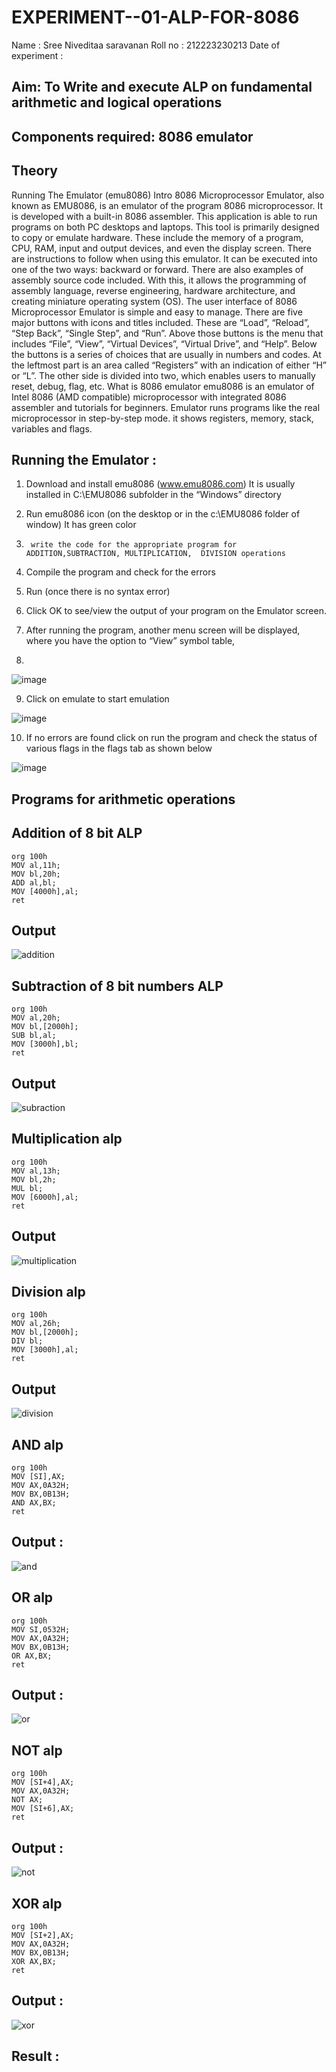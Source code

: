 # EXPERIMENT--01-ALP-FOR-8086
Name : Sree Niveditaa saravanan
Roll no : 212223230213 
Date of experiment :





## Aim: To Write and execute ALP on fundamental arithmetic and logical operations
## Components required: 8086  emulator 
## Theory 
Running The Emulator (emu8086) Intro 8086 Microprocessor Emulator, also known as EMU8086, is an emulator of the program 8086 microprocessor. It is developed with a built-in 8086 assembler. This application is able to run programs on both PC desktops and laptops. This tool is primarily designed to copy or emulate hardware. These include the memory of a program, CPU, RAM, input and output devices, and even the display screen. There are instructions to follow when using this emulator. It can be executed into one of the two ways: backward or forward. There are also examples of assembly source code included. With this, it allows the programming of assembly language, reverse engineering, hardware architecture, and creating miniature operating system (OS). The user interface of 8086 Microprocessor Emulator is simple and easy to manage. There are five major buttons with icons and titles included. These are “Load”, “Reload”, “Step Back”, “Single Step”, and “Run”. Above those buttons is the menu that includes “File”, “View”, “Virtual Devices”, “Virtual Drive”, and “Help”. Below the buttons is a series of choices that are usually in numbers and codes. At the leftmost part is an area called “Registers” with an indication of either “H” or “L”. The other side is divided into two, which enables users to manually reset, debug, flag, etc. What is 8086 emulator emu8086 is an emulator of Intel 8086 (AMD compatible) microprocessor with integrated 8086 assembler and tutorials for beginners. Emulator runs programs like the real microprocessor in step-by-step mode. it shows registers, memory, stack, variables and flags.


 ## Running the Emulator :
1.	Download and install emu8086 (www.emu8086.com) It is usually installed in C:\EMU8086 subfolder in the “Windows” directory
2.	  Run  emu8086 icon (on the desktop or in the c:\EMU8086 folder of window) It has green color 
 
 
3.		write the code for the appropriate program for ADDITION,SUBTRACTION, MULTIPLICATION,  DIVISION operations 

4.	 Compile the program and check for the errors 
5.	Run (once there is no syntax error) 

6.	Click OK to see/view the output of your program on the Emulator screen. 


7.	After running the program, another menu screen will be displayed, where you have the option to “View” symbol table,
8.	 


![image](https://user-images.githubusercontent.com/36288975/189273263-d65baae9-4b8f-4723-afb3-c0ffa4052b04.png)











9.	Click on emulate to start emulation 








![image](https://user-images.githubusercontent.com/36288975/189273273-9bb36ec1-e2e8-4892-8d35-37707332bfdc.png)








10.	If no errors are found click on run the program and check the status of various flags in the flags tab as shown below 






![image](https://user-images.githubusercontent.com/36288975/189273277-113a2a33-4a40-4ff8-95a5-ecd3a1f504fe.png)







## Programs for arithmetic  operations

## Addition  of 8 bit ALP 
```
org 100h
MOV al,11h;
MOV bl,20h;
ADD al,bl;
MOV [4000h],al;
ret
```

## Output  

![addition](https://github.com/user-attachments/assets/afa6a3c4-c54c-4c1b-bd91-f0603e0f87ea)

## Subtraction   of 8 bit numbers  ALP 
```
org 100h
MOV al,20h;
MOV bl,[2000h];
SUB bl,al;
MOV [3000h],bl;
ret
```

## Output 

![subraction](https://github.com/user-attachments/assets/45327ba0-3cb2-41d3-94c2-cc653a3bbe57)

## Multiplication alp
```
org 100h
MOV al,13h;
MOV bl,2h;
MUL bl;
MOV [6000h],al;
ret
```

 ## Output  

![multiplication](https://github.com/user-attachments/assets/6912b517-eaba-4e00-a140-e589ebd3b1db)

## Division alp 

```
org 100h
MOV al,26h;
MOV bl,[2000h];
DIV bl;
MOV [3000h],al;
ret
```

## Output  

![division](https://github.com/user-attachments/assets/b8ab5d2b-5018-477d-9051-918b5002761c)

## AND alp

```
org 100h
MOV [SI],AX;
MOV AX,0A32H;
MOV BX,0B13H;
AND AX,BX;
ret
```

## Output :

![and](https://github.com/user-attachments/assets/b4fca661-4c3f-4702-8ded-ab7971e1b279)

## OR alp

```
org 100h
MOV SI,0532H;
MOV AX,0A32H;
MOV BX,0B13H;
OR AX,BX;
ret
```

## Output :

![or](https://github.com/user-attachments/assets/f450c12b-0d00-4251-99f6-e3cdb708cde9)

## NOT alp

```
org 100h
MOV [SI+4],AX;
MOV AX,0A32H;
NOT AX;
MOV [SI+6],AX;
ret
```

## Output :

![not](https://github.com/user-attachments/assets/00d1b3d7-e2bc-4d72-b3fc-566d7d356413)

## XOR alp

```
org 100h
MOV [SI+2],AX;
MOV AX,0A32H;
MOV BX,0B13H;
XOR AX,BX;
ret
```

## Output :

![xor](https://github.com/user-attachments/assets/6730e32f-a294-4c09-91a4-e8f233827589)


## Result :
 








